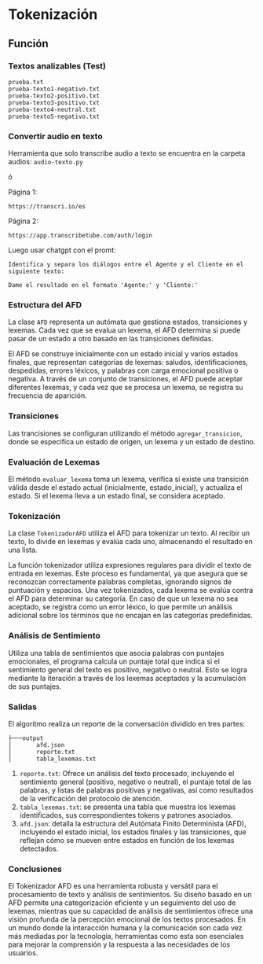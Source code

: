 # Tokenización 
## Función
### Textos analizables (Test)
````
prueba.txt
prueba-texto1-negativo.txt
prueba-texto2-positivo.txt
prueba-texto3-positivo.txt
prueba-texto4-neutral.txt
prueba-texto5-negativo.txt
````
### Convertir audio en texto
Herramienta que solo transcribe audio a texto se encuentra en la carpeta audios:
`audio-texto.py`

ó

Página 1:
````
https://transcri.io/es
````
Página 2:
```
https://app.transcribetube.com/auth/login
```
Luego usar chatgpt con el promt: 
````
Identifica y separa los diálogos entre el Agente y el Cliente en el siguiente texto:

Dame el resultado en el formato 'Agente:' y 'Cliente:'
```` 

### Estructura del AFD
La clase `AFD` representa un autómata que gestiona estados, transiciones y lexemas.
Cada vez que se evalua un lexema, el AFD determina si puede pasar de un estado a otro basado en
las transiciones definidas.

El AFD se construye inicialmente con un estado inicial y varios estados finales, que
representan categorías de lexemas:
saludos, identificaciones, despedidas, errores léxicos, y palabras con carga emocional positiva
o negativa.
A través de un conjunto de transiciones, el AFD puede aceptar diferentes lexemas, y cada vez
que se procesa un lexema, se registra su frecuencia de aparición.

### Transiciones
Las trancisiones se configuran utilizando el método `agregar_transicion`, donde se especifica
un estado de origen, un lexema y un estado de destino.

### Evaluación de Lexemas
El método `evaluar_lexema` toma un lexema, verifica si existe una transición válida desde el
estado actual (inicialmente, estado_inicial), y actualiza el estado.
Si el lexema lleva a un estado final, se considera aceptado.

### Tokenización
La clase `TokenizadorAFD` utiliza el AFD para tokenizar un texto.
Al recibir un texto, lo divide en lexemas y evalúa cada uno, almacenando el resultado en una
lista. 

La función tokenizador utiliza expresiones regulares para dividir el texto de entrada en
lexemas.
Este proceso es fundamental, ya que asegura que se reconozcan correctamente palabras completas,
ignorando signos de puntuación y espacios.
Una vez tokenizados, cada lexema se evalúa contra el AFD para determinar su categoría.
En caso de que un lexema no sea aceptado, se registra como un error léxico, lo que permite un
análisis adicional sobre los términos que no encajan en las categorías predefinidas.

### Análisis de Sentimiento
Utiliza una tabla de sentimientos que asocia palabras con puntajes emocionales, el programa
calcula un puntaje total que indica si el sentimiento general del texto es positivo, negativo o
neutral.
Esto se logra mediante la iteración a través de los lexemas aceptados y la acumulación de sus
puntajes.

### Salidas
El algoritmo realiza un reporte de la conversación dividido en tres partes:
````
├───output
│       afd.json
│       reporte.txt
│       tabla_lexemas.txt
````
1. `reporte.txt`:
   Ofrece un análisis del texto procesado, incluyendo el sentimiento general (positivo,
   negativo o neutral), el puntaje total de las palabras, y listas de palabras positivas y
   negativas, así como resultados de la verificación del protocolo de atención.
2. `tabla_lexemas.txt`:
   se presenta una tabla que muestra los lexemas identificados, sus correspondientes tokens y
   patrones asociados.
3. `afd.json`:
   detalla la estructura del Autómata Finito Determinista (AFD), incluyendo el estado inicial,
   los estados finales y las transiciones, que reflejan cómo se mueven entre estados en función
   de los lexemas detectados.

### Conclusiones
El Tokenizador AFD es una herramienta robusta y versátil para el procesamiento de texto y
análisis de sentimientos.
Su diseño basado en un AFD permite una categorización eficiente y un seguimiento del uso de
lexemas, mientras que su capacidad de análisis de sentimientos ofrece una visión profunda de la
percepción emocional de los textos procesados.
En un mundo donde la interacción humana y la comunicación son cada vez más mediadas por la
tecnología, herramientas como esta son esenciales para mejorar la comprensión y la respuesta a
las necesidades de los usuarios.
